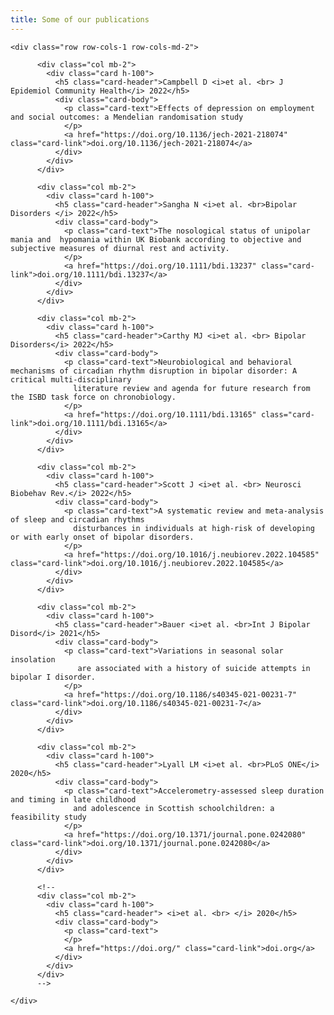 ```yaml
---
title: Some of our publications
---
```





 

<div class="container">

    <div class="row row-cols-1 row-cols-md-2">
        
          <div class="col mb-2">
            <div class="card h-100">
              <h5 class="card-header">Campbell D <i>et al. <br> J Epidemiol Community Health</i> 2022</h5>
              <div class="card-body">
                <p class="card-text">Effects of depression on employment and social outcomes: a Mendelian randomisation study
                </p>
                <a href="https://doi.org/10.1136/jech-2021-218074" class="card-link">doi.org/10.1136/jech-2021-218074</a>
              </div>
            </div>
          </div>

          <div class="col mb-2">
            <div class="card h-100">
              <h5 class="card-header">Sangha N <i>et al. <br>Bipolar Disorders </i> 2022</h5>
              <div class="card-body">
                <p class="card-text">The nosological status of unipolar mania and  hypomania within UK Biobank according to objective and subjective measures of diurnal rest and activity. 
                </p>
                <a href="https://doi.org/10.1111/bdi.13237" class="card-link">doi.org/10.1111/bdi.13237</a>
              </div>
            </div>
          </div>
          
          <div class="col mb-2">
            <div class="card h-100">
              <h5 class="card-header">Carthy MJ <i>et al. <br> Bipolar Disorders</i> 2022</h5>
              <div class="card-body">
                <p class="card-text">Neurobiological and behavioral mechanisms of circadian rhythm disruption in bipolar disorder: A critical multi-disciplinary 
                  literature review and agenda for future research from the ISBD task force on chronobiology.
                </p>
                <a href="https://doi.org/10.1111/bdi.13165" class="card-link">doi.org/10.1111/bdi.13165</a>
              </div>
            </div>
          </div>
          
          <div class="col mb-2">
            <div class="card h-100">
              <h5 class="card-header">Scott J <i>et al. <br> Neurosci Biobehav Rev.</i> 2022</h5>
              <div class="card-body">
                <p class="card-text">A systematic review and meta-analysis of sleep and circadian rhythms 
                  disturbances in individuals at high-risk of developing or with early onset of bipolar disorders.
                </p>
                <a href="https://doi.org/10.1016/j.neubiorev.2022.104585" class="card-link">doi.org/10.1016/j.neubiorev.2022.104585</a>
              </div>
            </div>
          </div>

          <div class="col mb-2">
            <div class="card h-100">
              <h5 class="card-header">Bauer <i>et al. <br>Int J Bipolar Disord</i> 2021</h5>
              <div class="card-body">
                <p class="card-text">Variations in seasonal solar insolation
                   are associated with a history of suicide attempts in bipolar I disorder.
                </p>
                <a href="https://doi.org/10.1186/s40345-021-00231-7" class="card-link">doi.org/10.1186/s40345-021-00231-7</a>
              </div>
            </div>
          </div>

          <div class="col mb-2">
            <div class="card h-100">
              <h5 class="card-header">Lyall LM <i>et al. <br>PLoS ONE</i> 2020</h5>
              <div class="card-body">
                <p class="card-text">Accelerometry-assessed sleep duration and timing in late childhood 
                  and adolescence in Scottish schoolchildren: a feasibility study
                </p>
                <a href="https://doi.org/10.1371/journal.pone.0242080" class="card-link">doi.org/10.1371/journal.pone.0242080</a>
              </div>
            </div>
          </div>

          <!--
          <div class="col mb-2">
            <div class="card h-100">
              <h5 class="card-header"> <i>et al. <br> </i> 2020</h5>
              <div class="card-body">
                <p class="card-text">
                </p>
                <a href="https://doi.org/" class="card-link">doi.org</a>
              </div>
            </div>
          </div>
          -->

    </div>
</div>